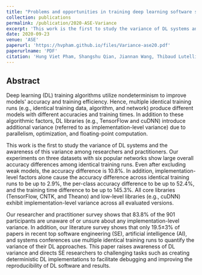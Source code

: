 ```yaml
---
title: "Problems and opportunities in training deep learning software systems: an analysis of variance"
collection: publications
permalink: /publication/2020-ASE-Variance
excerpt: 'This work is the first to study the variance of DL systems and the awareness of this variance among researchers and practitioners.'
date: 2020-09-23
venue: 'ASE'
paperurl: 'https://hvpham.github.io/files/Variance-ase20.pdf'
paperurlname: 'PDF'
citation: 'Hung Viet Pham, Shangshu Qian, Jiannan Wang, Thibaud Lutellier, Jonathan Rosenthal, Lin Tan, Yaoliang Yu, Nachiappan Nagappan. (2020). &quot;Problems and opportunities in training deep learning software systems: an analysis of variance.&quot; <i>ASE</i>.'
---
```


## Abstract
Deep learning (DL) training algorithms utilize nondeterminism to improve models' accuracy and training efficiency. Hence, multiple identical training runs (e.g., identical training data, algorithm, and network) produce different models with different accuracies and training times. In addition to these algorithmic factors, DL libraries (e.g., TensorFlow and cuDNN) introduce additional variance (referred to as implementation-level variance) due to parallelism, optimization, and floating-point computation.

This work is the first to study the variance of DL systems and the awareness of this variance among researchers and practitioners. Our experiments on three datasets with six popular networks show large overall accuracy differences among identical training runs. Even after excluding weak models, the accuracy difference is 10.8%. In addition, implementation-level factors alone cause the accuracy difference across identical training runs to be up to 2.9%, the per-class accuracy difference to be up to 52.4%, and the training time difference to be up to 145.3%. All core libraries (TensorFlow, CNTK, and Theano) and low-level libraries (e.g., cuDNN) exhibit implementation-level variance across all evaluated versions.

Our researcher and practitioner survey shows that 83.8% of the 901 participants are unaware of or unsure about any implementation-level variance. In addition, our literature survey shows that only 19.5±3% of papers in recent top software engineering (SE), artificial intelligence (AI), and systems conferences use multiple identical training runs to quantify the variance of their DL approaches. This paper raises awareness of DL variance and directs SE researchers to challenging tasks such as creating deterministic DL implementations to facilitate debugging and improving the reproducibility of DL software and results.